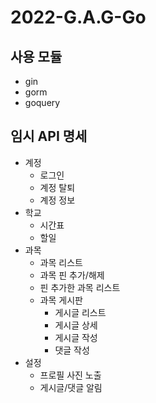 # 2022-G.A.G-Go
## 사용 모듈
- gin
- gorm
- goquery

## 임시 API 명세
- 계정
    - 로그인
    - 계정 탈퇴
    - 계정 정보
- 학교
    - 시간표
    - 할일
- 과목
    - 과목 리스트
    - 과목 핀 추가/해제
    - 핀 추가한 과목 리스트
    - 과목 게시판
        - 게시글 리스트
        - 게시글 상세
        - 게시글 작성
        - 댓글 작성
- 설정
    - 프로필 사진 노출
    - 게시글/댓글 알림
